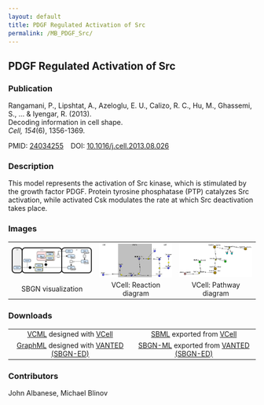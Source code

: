 ```yaml
---
layout: default
title: PDGF Regulated Activation of Src
permalink: /MB_PDGF_Src/
---
```


## PDGF Regulated Activation of Src

### Publication
Rangamani, P., Lipshtat, A., Azeloglu, E. U., Calizo, R. C., Hu, M., Ghassemi, S., ... & Iyengar, R. (2013). <br />
Decoding information in cell shape. <br />
<i>Cell, 154</i>(6), 1356-1369. <br />

PMID:  [24034255](https://www.ncbi.nlm.nih.gov/pubmed/24034255) &ensp; DOI: [10.1016/j.cell.2013.08.026](https://doi.org/10.1016/j.cell.2013.08.026)

### Description

This model represents the activation of Src kinase, which is stimulated by the growth factor PDGF. Protein tyrosine phosphatase (PTP) catalyzes Src activation, while activated Csk modulates the rate at which Src deactivation takes place.

### Images

 <table> 
 <td align="center" width="300"><a href="https://modelbricks.github.io/images/SBGNfiles/PDGF_ModelBrick_SBGN.PNG"><img width="250" align="center" src="/images/SBGNfiles/PDGF_ModelBrick_SBGN.PNG"/></a></td>
  <td align="center" width="300"><a href="https://modelbricks.github.io/images/Vcellimages/PDGF_ModelBrick_ReactionDiagram_cropped.png"><img width="250" align="center" src="/images/Vcellimages/PDGF_ModelBrick_ReactionDiagram_cropped.png"/></a></td>
  <td align="center" width="300"><a href="https://modelbricks.github.io/images/Vcellimages/PDGF_ModelBrick_PathwayDiagram.PNG"><img width="250" src="/images/Vcellimages/PDGF_ModelBrick_PathwayDiagram.PNG"/></a></td>
 <tr>
   <td align="center"> SBGN visualization</td>
  <td align="center"> VCell: Reaction diagram</td>
  <td align="center"> VCell: Pathway diagram</td>
 </tr>
 </table>
 
### Downloads

 <table> 
 <td align="center"><a href="/modelbricks/ModelBrick_PDGF_Src.vcml">VCML</a> designed with <a href="http://vcell.org"> VCell</a>  </td> 
 <td align="center"><a href="/modelbricks/PDGF ModelBrick.xml">SBML</a> exported from <a href="http://vcell.org"> VCell</a>  </td>
 <tr>
    <td align="center" width="33%"><a href="/modelbricks/PDGF graphML.graphml">GraphML</a> designed with <a href="https://immersive-analytics.infotech.monash.edu/vanted/addons/sbgn-ed/">VANTED (SBGN-ED)</a></td>
    <td align="center" width="33%"><a href="/modelbricks/PDGF SBGN-ML.sbgn">SBGN-ML</a> exported from <a href="https://immersive-analytics.infotech.monash.edu/vanted/addons/sbgn-ed/">VANTED (SBGN-ED)</a></td>
 </tr>
 </table>
 
### Contributors
John Albanese, Michael Blinov
